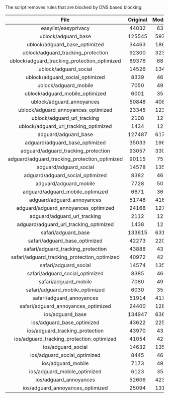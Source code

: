 The script removes rules that are blocked by DNS based blocking.


| File | Original | Modified |
|:----:|:-----:|:-----:|
| easylist/easyprivacy | 44032 | 6335 |
| ublock/adguard_base | 125545 | 59744 |
| ublock/adguard_base_optimized | 34463 | 18610 |
| ublock/adguard_tracking_protection | 92300 | 32321 |
| ublock/adguard_tracking_protection_optimized | 89376 | 6830 |
| ublock/adguard_social | 14526 | 13460 |
| ublock/adguard_social_optimized | 8339 | 4631 |
| ublock/adguard_mobile | 7050 | 4920 |
| ublock/adguard_mobile_optimized | 6001 | 3521 |
| ublock/adguard_annoyances | 50848 | 40844 |
| ublock/adguard_annoyances_optimized | 23345 | 12345 |
| ublock/adguard_url_tracking | 2108 | 1251 |
| ublock/adguard_url_tracking_optimized | 1434 | 1248 |
| adguard/adguard_base | 127487 | 61785 |
| adguard/adguard_base_optimized | 35033 | 19636 |
| adguard/adguard_tracking_protection | 93057 | 33024 |
| adguard/adguard_tracking_protection_optimized | 90115 | 7519 |
| adguard/adguard_social | 14578 | 13519 |
| adguard/adguard_social_optimized | 8382 | 4674 |
| adguard/adguard_mobile | 7728 | 5097 |
| adguard/adguard_mobile_optimized | 6671 | 3691 |
| adguard/adguard_annoyances | 51748 | 41668 |
| adguard/adguard_annoyances_optimized | 24168 | 12742 |
| adguard/adguard_url_tracking | 2112 | 1256 |
| adguard/adguard_url_tracking_optimized | 1438 | 1253 |
| safari/adguard_base | 133615 | 63166 |
| safari/adguard_base_optimized | 42273 | 22064 |
| safari/adguard_tracking_protection | 43888 | 4363 |
| safari/adguard_tracking_protection_optimized | 40972 | 4218 |
| safari/adguard_social | 14574 | 13509 |
| safari/adguard_social_optimized | 8385 | 4664 |
| safari/adguard_mobile | 7080 | 4957 |
| safari/adguard_mobile_optimized | 6030 | 3552 |
| safari/adguard_annoyances | 51914 | 41759 |
| safari/adguard_annoyances_optimized | 24400 | 12812 |
| ios/adguard_base | 134947 | 63685 |
| ios/adguard_base_optimized | 43622 | 22581 |
| ios/adguard_tracking_protection | 43970 | 4370 |
| ios/adguard_tracking_protection_optimized | 41054 | 4225 |
| ios/adguard_social | 14632 | 13540 |
| ios/adguard_social_optimized | 8445 | 4678 |
| ios/adguard_mobile | 7173 | 4998 |
| ios/adguard_mobile_optimized | 6123 | 3590 |
| ios/adguard_annoyances | 52606 | 42343 |
| ios/adguard_annoyances_optimized | 25094 | 13102 |